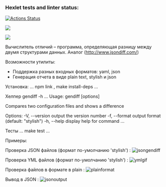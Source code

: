 ### Hexlet tests and linter status:
[![Actions Status](https://github.com/qqqrqq/frontend-project-lvl2/workflows/hexlet-check/badge.svg)](https://github.com/qqqrqq/frontend-project-lvl2/actions)

<a href="https://codeclimate.com/github/qqqrqq/frontend-project-lvl2/maintainability"><img src="https://api.codeclimate.com/v1/badges/9fff76ae12a7da21befd/maintainability" /></a>

<a href="https://codeclimate.com/github/qqqrqq/frontend-project-lvl2/test_coverage"><img src="https://api.codeclimate.com/v1/badges/9fff76ae12a7da21befd/test_coverage" /></a>

Вычислитель отличий – программа, определяющая разницу между двумя структурами данных. Аналог (http://www.jsondiff.com/) 

Возможности утилиты:
- Поддержка разных входных форматов: yaml, json
- Генерация отчета в виде plain text, stylish и json

Установка:
...
npm link , make install-deps
...

Хелпер gendiff -h
...
Usage: gendiff [options] <filepath1> <filepath2>

Compares two configuration files and shows a difference

Options:
  -V, --version        output the version number
  -f, --format <type>  output format (default: "stylish")
  -h, --help           display help for command
...

Тесты 
...
make test
...

Примеры:

Проверка JSON файлов (формат по-умолчанию 'stylish')                      :
![jsongendiff](https://user-images.githubusercontent.com/107568622/178847921-48fcd792-9caa-44d5-abc6-f42f06570b70.gif)

Проверка YML файлов (формат по-умолчанию 'stylish')                       :
![ymlgif](https://user-images.githubusercontent.com/107568622/178847949-23039ceb-8bc6-4bbe-8832-7434dd386989.gif)

Проверка файлов в формате в plain                                         :
![plainformat](https://user-images.githubusercontent.com/107568622/178847974-58cd9e0c-8683-42d1-ab6b-bd8ac9b01844.gif)

Вывод в JSON                                                              :
![jsonoutput](https://user-images.githubusercontent.com/107568622/178848039-c1701ed4-42e0-4e73-9caf-181786f6c765.gif)



